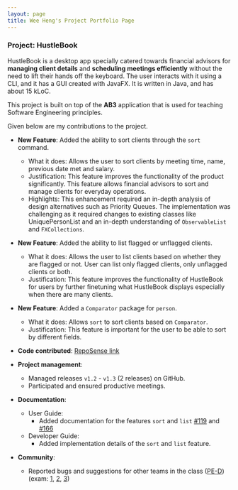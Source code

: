 ```yaml
---
layout: page
title: Wee Heng's Project Portfolio Page
---
```


### Project: HustleBook

HustleBook is a desktop app specially catered towards financial advisors for **managing client details** and **scheduling meetings efficiently** without the need to lift their hands off the keyboard.
The user interacts with it using a CLI, and it has a GUI created with JavaFX. It is written in Java, and has about 15 kLoC.

This project is built on top of the **AB3** application that is used for teaching Software Engineering principles.

Given below are my contributions to the project.

* **New Feature**: Added the ability to sort clients through the `sort` command.
    * What it does: Allows the user to sort clients by meeting time, name, previous date met and salary.
    * Justification: This feature improves the functionality of the product significantly. This feature allows financial advisors to sort and manage clients for everyday operations. 
    * Highlights: This enhancement required an in-depth analysis of design alternatives such as Priority Queues. The implementation was challenging as it required changes to existing classes like UniquePersonList and an in-depth understanding of `ObservableList` and `FXCollections`.

* **New Feature**: Added the ability to list flagged or unflagged clients.
  * What it does: Allows the user to list clients based on whether they are flagged or not. User can list only flagged clients, only unflagged clients or both.
  * Justification: This feature improves the functionality of HustleBook for users by further finetuning what HustleBook displays especially when there are many clients.
  
* **New Feature**: Added a `Comparator` package for `person`.
  * What it does: Allows `sort` to sort clients based on `Comparator`.
  * Justification: This feature is important for the user to be able to sort by different fields.

* **Code contributed**: [RepoSense link](https://nus-cs2103-ay2122s2.github.io/tp-dashboard/?search=decaxical&breakdown=true&sort=groupTitle&sortWithin=title&since=2022-02-18&timeframe=commit&mergegroup=&groupSelect=groupByRepos&checkedFileTypes=docs~functional-code~test-code~other)

* **Project management**:
    * Managed releases `v1.2` - `v1.3` (2 releases) on GitHub.
    * Participated and ensured productive meetings.
  
* **Documentation**:
    * User Guide:
        * Added documentation for the features `sort` and `list` [\#119](https://github.com/AY2122S2-CS2103T-W15-2/tp/pull/119/files) and [\#166](https://github.com/AY2122S2-CS2103T-W15-2/tp/pull/166)
    * Developer Guide:
        * Added implementation details of the `sort` and `list` feature.

* **Community**:
    * Reported bugs and suggestions for other teams in the class ([PE-D](https://github.com/Decaxical/ped/issues))(exam: [1](), [2](), [3]())
